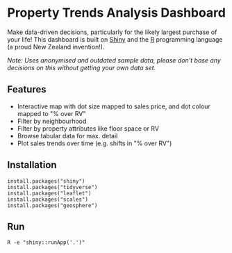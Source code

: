 # Property Trends Analysis Dashboard

Make data-driven decisions, particularly for the likely largest purchase of your life!
This dashboard is built on [Shiny](http://shiny.rstudio.com/) and the
[R](https://www.r-project.org/) programming language (a proud New Zealand invention!).

*Note: Uses anonymised and outdated sample data, please don't base any decisions on this
without getting your own data set.*

## Features

 * Interactive map with dot size mapped to sales price, and dot colour mapped to "% over RV"
 * Filter by neighbourhood
 * Filter by property attributes like floor space or RV
 * Browse tabular data for max. detail
 * Plot sales trends over time (e.g. shifts in "% over RV")

## Installation

```
install.packages("shiny")
install.packages("tidyverse")
install.packages("leaflet")
install.packages("scales")
install.packages("geosphere")
```

## Run

```
R -e "shiny::runApp('.')"
```